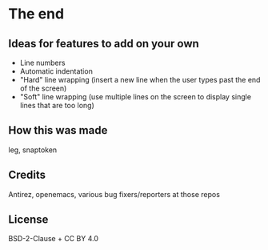 # The end

## Ideas for features to add on your own

* Line numbers
* Automatic indentation
* "Hard" line wrapping (insert a new line when the user types past the end of
  the screen)
* "Soft" line wrapping (use multiple lines on the screen to display single
  lines that are too long)

## How this was made

leg, snaptoken

## Credits

Antirez, openemacs, various bug fixers/reporters at those repos

## License

BSD-2-Clause + CC BY 4.0


